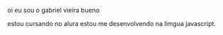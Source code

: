 oi eu sou o gabriel vieira bueno



  estou cursando no alura
  estou me desenvolvendo na limgua javascript.

